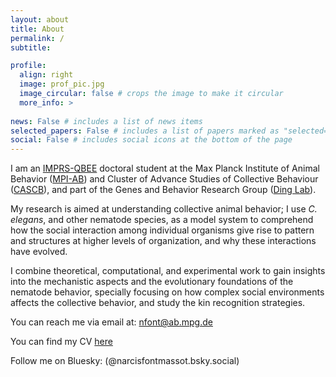```yaml
---
layout: about
title: About
permalink: /
subtitle: 

profile:
  align: right
  image: prof_pic.jpg
  image_circular: false # crops the image to make it circular
  more_info: >
    
news: False # includes a list of news items
selected_papers: False # includes a list of papers marked as "selected={true}"
social: False # includes social icons at the bottom of the page
---
```


I am an [IMPRS-QBEE](https://imprs-qbee.mpg.de/) doctoral student at the Max Planck Institute of Animal Behavior ([MPI-AB](https://www.ab.mpg.de/)) and Cluster of Advance Studies of Collective Behaviour ([CASCB](https://www.exc.uni-konstanz.de/collective-behaviour/)), and part of the Genes and Behavior Research Group ([Ding Lab](https://www.serenadinglab.com/)).

My research is aimed at understanding collective animal behavior; I use <em>C. elegans</em>, and other nematode species, as a model system to comprehend how the social interaction among individual organisms give rise to pattern and structures at higher levels of organization, and why these interactions have evolved. 

I combine theoretical, computational, and experimental work to gain insights into the mechanistic aspects and the evolutionary foundations of the nematode behavior, specially focusing on how complex social environments affects the collective behavior, and study the kin recognition strategies.


You can reach me via email at: [nfont@ab.mpg.de](nfont@ab.mpg.de)

You can find my CV [here](assets/pdf/narcis_cv.pdf)

Follow me on Bluesky: (@narcisfontmassot.bsky.social)